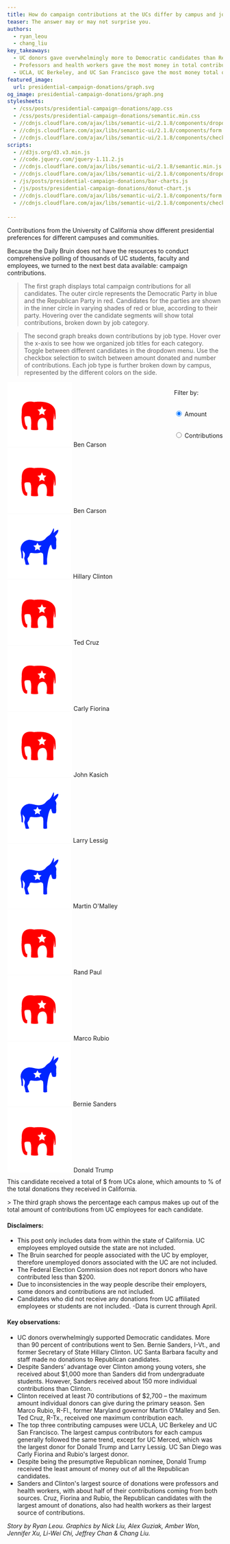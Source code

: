 ```yaml
---
title: How do campaign contributions at the UCs differ by campus and job?
teaser: The answer may or may not surprise you. 
authors:
  - ryan_leou
  - chang_liu
key_takeaways:
  - UC donors gave overwhelmingly more to Democratic candidates than Republican. 
  - Professors and health workers gave the most money in total contributions.
  - UCLA, UC Berkeley, and UC San Francisco gave the most money total out of all UC campuses.
featured_image:
  url: presidential-campaign-donations/graph.svg
og_image: presidential-campaign-donations/graph.png
stylesheets:
  - /css/posts/presidential-campaign-donations/app.css
  - /css/posts/presidential-campaign-donations/semantic.min.css
  - //cdnjs.cloudflare.com/ajax/libs/semantic-ui/2.1.8/components/dropdown.min.css
  - //cdnjs.cloudflare.com/ajax/libs/semantic-ui/2.1.8/components/form.min.css
  - //cdnjs.cloudflare.com/ajax/libs/semantic-ui/2.1.8/components/checkbox.min.css
scripts:
  - //d3js.org/d3.v3.min.js
  - //code.jquery.com/jquery-1.11.2.js
  - //cdnjs.cloudflare.com/ajax/libs/semantic-ui/2.1.8/semantic.min.js
  - //cdnjs.cloudflare.com/ajax/libs/semantic-ui/2.1.8/components/dropdown.min.js
  - /js/posts/presidential-campaign-donations/bar-charts.js
  - /js/posts/presidential-campaign-donations/donut-chart.js
  - //cdnjs.cloudflare.com/ajax/libs/semantic-ui/2.1.8/components/form.min.js
  - //cdnjs.cloudflare.com/ajax/libs/semantic-ui/2.1.8/components/checkbox.min.js

---
```


Contributions from the University of California show different presidential preferences for different campuses and communities.

Because the Daily Bruin does not have the resources to conduct comprehensive polling of thousands of UC students, faculty and employees, we turned to the next best data available: campaign contributions.

> The first graph displays total campaign contributions for all candidates. The outer circle represents the Democratic Party in blue and the Republican Party in red. Candidates for the parties are shown in the inner circle in varying shades of red or blue, according to their party. Hovering over the candidate segments will show total contributions, broken down by job category.

<div id="donut-chart"></div>

> The second graph breaks down contributions by job type. Hover over the x-axis to see how we organized job titles for each category. Toggle between different candidates in the dropdown menu. Use the checkbox selection to switch between amount donated and number of contributions. Each job type is further broken down by campus, represented by the different colors on the side. 

<div id="nav" style="height: 50px;">
  <div class="ui inline dropdown" style="margin-bottom: 10px; float: left;" id="d1">
    <div class="text">
      <img class="ui avatar image rep" src="/img/posts/presidential-campaign-donations/rep.png"> Ben Carson
    </div>
    <i class="dropdown icon"></i>
    <div class="menu">
      <div class="item">
        <img class="ui avatar image rep" src="/img/posts/presidential-campaign-donations/rep.png"> Ben Carson
      </div>
      <div class="item">
        <img class="ui avatar image dem" src="/img/posts/presidential-campaign-donations/dem.png"> Hillary Clinton
      </div>
      <div class="item">
        <img class="ui avatar image rep" src="/img/posts/presidential-campaign-donations/rep.png"> Ted Cruz
      </div>
      <div class="item">
        <img class="ui avatar image rep" src="/img/posts/presidential-campaign-donations/rep.png"> Carly Fiorina
      </div>
      <div class="item">
        <img class="ui avatar image rep" src="/img/posts/presidential-campaign-donations/rep.png"> John Kasich
      </div>
      <div class="item">
        <img class="ui avatar image dem" src="/img/posts/presidential-campaign-donations/dem.png"> Larry Lessig
      </div>
      <div class="item">
        <img class="ui avatar image dem" src="/img/posts/presidential-campaign-donations/dem.png"> Martin O'Malley
      </div>
      <div class="item">
        <img class="ui avatar image rep" src="/img/posts/presidential-campaign-donations/rep.png"> Rand Paul
      </div>
      <div class="item">
        <img class="ui avatar image rep" src="/img/posts/presidential-campaign-donations/rep.png"> Marco Rubio
      </div>
      <div class="item">
        <img class="ui avatar image dem" src="/img/posts/presidential-campaign-donations/dem.png"> Bernie Sanders  
      </div>
      <div class="item">
        <img class="ui avatar image rep" src="/img/posts/presidential-campaign-donations/rep.png"> Donald Trump
      </div>
    </div>
  </div>
  <div class="ui form" style="    
    float: right;
    height: 50px;
    line-height: 50px;
    white-space: nowrap;">
    <div class="inline fields">
      <label for="filter">Filter by:</label>
      <div class="field">
        <div class="ui radio checkbox">
          <input type="radio" name="filter" id="d2" checked="" tabindex="0" class="hidden">
          <label>Amount</label>
        </div>
      </div>
      <div class="field">
        <div class="ui radio checkbox">
          <input type="radio" name="filter" tabindex="0" class="hidden">
          <label>Contributions</label>
        </div>
      </div>
    </div>
  </div>
</div>

<p style="clear: both;">This candidate received a total of $<b><span id="amount"></span></b> from UCs alone, which amounts to <b><span id="percentage"></span></b>% of the total donations they received in California.</p>

<div id="vertical-bar"></div>
> The third graph shows the percentage each campus makes up out of the total amount of contributions from UC employees for each candidate.

<div id="horizontal-bar"></div>

#### Disclaimers:
- This post only includes data from within the state of California. UC employees employed outside the state are not included.
- The Bruin searched for people associated with the UC by employer, therefore unemployed donors associated with the UC are not included.
- The Federal Election Commission does not report donors who have contributed less than $200.
- Due to inconsistencies in the way people describe their employers, some donors and contributions are not included.
- Candidates who did not receive any donations from UC affiliated employees or students are not included.
-Data is current through April.

#### Key observations:
- UC donors overwhelmingly supported Democratic candidates. More than 90 percent of contributions went to Sen. Bernie Sanders, I-Vt., and former Secretary of State Hillary Clinton. UC Santa Barbara faculty and staff made no donations to Republican candidates.
- Despite Sanders’ advantage over Clinton among young voters, she received about $1,000 more than Sanders did from undergraduate students. However, Sanders received about 150 more individual contributions than Clinton.
- Clinton received at least 70 contributions of $2,700 – the maximum amount individual donors can give during the primary season. Sen Marco Rubio, R-Fl., former Maryland governor Martin O’Malley and Sen. Ted Cruz, R-Tx., received one maximum contribution each.
- The top three contributing campuses were UCLA, UC Berkeley and UC San Francisco. The largest campus contributors for each campus generally followed the same trend, except for UC Merced, which was the largest donor for Donald Trump and Larry Lessig. UC San Diego was Carly Fiorina and Rubio's largest donor.
- Despite being the presumptive Republican nominee, Donald Trump received the least amount of money out of all the Republican candidates.
- Sanders and Clinton's largest source of donations were professors and health workers, with about half of their contributions coming from both sources. Cruz, Fiorina and Rubio, the Republican candidates with the largest amount of donations, also had health workers as their largest source of contributions.

*Story by Ryan Leou. Graphics by Nick Liu, Alex Guziak, Amber Won, Jennifer Xu, Li-Wei Chi, Jeffrey Chan & Chang Liu.*


